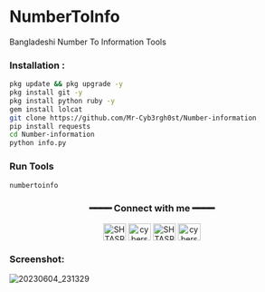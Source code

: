 # NumberToInfo
Bangladeshi Number To Information Tools

<div align="center">

</div>




### Installation :

```bash
pkg update && pkg upgrade -y
pkg install git -y
pkg install python ruby -y
gem install lolcat
git clone https://github.com/Mr-Cyb3rgh0st/Number-information
pip install requests
cd Number-information
python info.py
```
### Run Tools

```bash
numbertoinfo
```
<div align="center">

<h3>━━━━ Connect with me ━━━━</h3>

<a href="https://fb.com/cybershbd" target="blank"><img align="center" src="https://raw.githubusercontent.com/rahuldkjain/github-profile-readme-generator/master/src/images/icons/Social/facebook.svg" alt="SH TASRIF" height="30" width="40" /></a>
<a href="https://twitter.com/cybershbd" target="blank"><img align="center" src="https://raw.githubusercontent.com/rahuldkjain/github-profile-readme-generator/master/src/images/icons/Social/twitter.svg" alt="cybershbd" height="30" width="40" /></a>
<a href="https://fb.com/cybershbd" target="blank"><img align="center" src="https://raw.githubusercontent.com/rahuldkjain/github-profile-readme-generator/master/src/images/icons/Social/facebook.svg" alt="SH TASRIF" height="30" width="40" /></a>
<a href="https://instagram.com/cybershbd" target="blank"><img align="center" src="https://raw.githubusercontent.com/rahuldkjain/github-profile-readme-generator/master/src/images/icons/Social/instagram.svg" alt="cybershbd" height="30" width="40" /></a>

</div>

### Screenshot:
![20230604_231329](https://github.com/ShTasrif/NumberToInfo/assets/85736436/3efba7fd-0959-49ae-ac08-a61a6e96f4d8)
